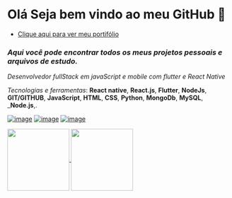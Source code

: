 # Olá Seja bem vindo ao meu GitHub :wave:
- [Clique aqui para ver meu portifólio](https://alamovinicius.github.io/alamo-dev/)

### *Aqui você pode encontrar todos os meus projetos pessoais e arquivos de estudo.*

*Desenvolvedor fullStack em javaScript e mobile com flutter e React Native*

*Tecnologias e ferramentas*: __React native__, __React.js__, __Flutter__, __NodeJs__, __GIT/GITHUB__, __JavaScript__, __HTML__, __CSS__, __Python__, __MongoDb__, __MySQL__, ___Node.js__,.

[![image](https://img.shields.io/badge/LinkedIn-0077B5?style=for-the-badge&logo=linkedin&logoColor=white)](https://www.linkedin.com/in/alamovinicius)
[![image](https://img.shields.io/badge/Instagram-E4405F?style=for-the-badge&logo=instagram&logoColor=white)](https://www.instagram.com/alamovsouza/)
[![image](https://img.shields.io/badge/replit-667881?style=for-the-badge&logo=replit&logoColor=white)](https://replit.com/@AlamoVinicius)


<a href="https://github.com/AlamoVinicius">
  <img align="center" height="140px" src="https://github-readme-stats.vercel.app/api?username=AlamoVinicius&show_icons=true&theme=highcontrast" />
</a>
<a href="https://github.com/AlamoVinicius">
  <img align="center" height="140px" src="https://github-readme-stats.vercel.app/api/top-langs/?username=AlamoVinicius&layout=compact&theme=highcontrast" />
</a>
